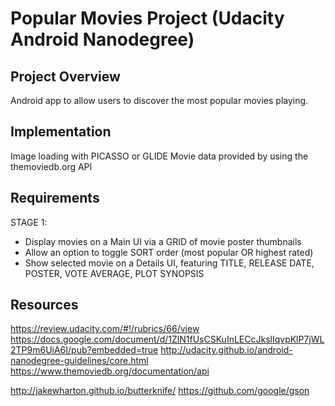 # Popular Movies Project (Udacity Android Nanodegree)

## Project Overview

Android app to allow users to discover the most popular movies playing.

## Implementation

Image loading with PICASSO or GLIDE
Movie data provided by using the themoviedb.org API

## Requirements

STAGE 1:
- Display movies on a Main UI via a GRID of movie poster thumbnails
- Allow an option to toggle SORT order (most popular OR highest rated)
- Show selected movie on a Details UI, featuring TITLE, RELEASE DATE, POSTER, VOTE AVERAGE, PLOT SYNOPSIS

## Resources

https://review.udacity.com/#!/rubrics/66/view
https://docs.google.com/document/d/1ZlN1fUsCSKuInLECcJkslIqvpKlP7jWL2TP9m6UiA6I/pub?embedded=true
http://udacity.github.io/android-nanodegree-guidelines/core.html
https://www.themoviedb.org/documentation/api

http://jakewharton.github.io/butterknife/
https://github.com/google/gson




